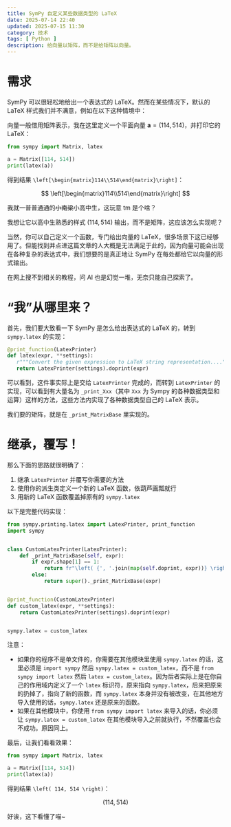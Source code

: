 ```yaml
---
title: SymPy 自定义某些数据类型的 LaTeX
date: 2025-07-14 22:40
updated: 2025-07-15 11:30
category: 技术
tags: [ Python ]
description: 给向量以矩阵，而不是给矩阵以向量。
---
```


# 需求

SymPy 可以很轻松地给出一个表达式的 LaTeX。然而在某些情况下，默认的 LaTeX 样式我们并不满意，例如在以下这种情境中：

向量一般借用矩阵表示，我在这里定义一个平面向量 $\boldsymbol a = (114, 514)$，并打印它的 LaTeX：

```python
from sympy import Matrix, latex

a = Matrix([114, 514])
print(latex(a))
```

得到结果 `\left[\begin{matrix}114\\514\end{matrix}\right]`：

$$
\left[\begin{matrix}114\\514\end{matrix}\right]
$$

我就一普普通通的~~小南梁~~小高中生，这玩意 tm 是个啥？

我想让它以高中生熟悉的样式 $(114, 514)$ 输出，而不是矩阵，这应该怎么实现呢？

当然，你可以自己定义一个函数，专门给出向量的 LaTeX，很多场景下这已经够用了。但能找到并点进这篇文章的人大概是无法满足于此的，因为向量可能会出现在各种复杂的表达式中，我们想要的是真正地让 SymPy 在每处都给它以向量的形式输出。

在网上搜不到相关的教程，问 AI 也是幻觉一堆，无奈只能自己探索了。

# “我”从哪里来？

首先，我们要大致看一下 SymPy 是怎么给出表达式的 LaTeX 的，转到 `sympy.latex` 的实现：

```python
@print_function(LatexPrinter)
def latex(expr, **settings):
   r"""Convert the given expression to LaTeX string representation...."""
   return LatexPrinter(settings).doprint(expr)
```

可以看到，这件事实际上是交给 `LatexPrinter` 完成的，而转到 `LatexPrinter` 的实现，可以看到有大量名为 `_print_Xxx`（其中 `Xxx` 为 Sympy 的各种数据类型和运算）这样的方法，这些方法内实现了各种数据类型自己的 LaTeX 表示。

我们要的矩阵，就是在 `_print_MatrixBase` 里实现的。

# 继承，覆写！

那么下面的思路就很明确了：

1. 继承 `LatexPrinter` 并覆写你需要的方法
2. 使用你的派生类定义一个新的 LaTeX 函数，依葫芦画瓢就行
3. 用新的 LaTeX 函数覆盖掉原有的 `sympy.latex`

以下是完整代码实现：

```python
from sympy.printing.latex import LatexPrinter, print_function
import sympy


class CustomLatexPrinter(LatexPrinter):
    def _print_MatrixBase(self, expr):
        if expr.shape[1] == 1:
            return fr"\left( {', '.join(map(self.doprint, expr))} \right)"
        else:
            return super()._print_MatrixBase(expr)


@print_function(CustomLatexPrinter)
def custom_latex(expr, **settings):
    return CustomLatexPrinter(settings).doprint(expr)


sympy.latex = custom_latex
```

注意：

- 如果你的程序不是单文件的，你需要在其他模块里使用 `sympy.latex` 的话，这里必须是 `import sympy` 然后 `sympy.latex = custom_latex`，而不是 `from sympy import latex` 然后 `latex = custom_latex`。因为后者实际上是在你自己的作用域内定义了一个 `latex` 标识符，原来指向 `sympy.latex`，后来把原来的扔掉了，指向了新的函数，而 `sympy.latex` 本身并没有被改变，在其他地方导入使用的话，`sympy.latex` 还是原来的函数。
- 如果在其他模块中，你使用 `from sympy import latex` 来导入的话，你必须让 `sympy.latex = custom_latex` 在其他模块导入之前就执行，不然覆盖也会不成功。原因同上。

最后，让我们看看效果：

```python
from sympy import Matrix, latex

a = Matrix([114, 514])
print(latex(a))
```

得到结果 `\left( 114, 514 \right)`：

$$
\left( 114, 514 \right)
$$

好诶，这下看懂了喵~
